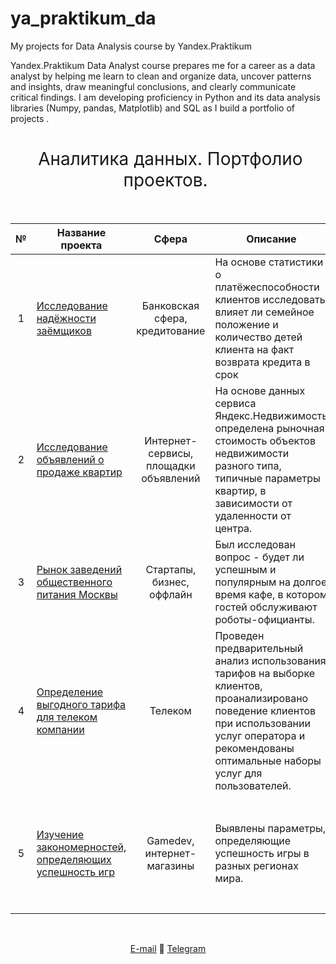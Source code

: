 # ya_praktikum_da
My projects for Data Analysis course by Yandex.Praktikum

Yandex.Praktikum Data Analyst course prepares me for a career as a data analyst by helping me learn to clean and organize data, uncover patterns and insights, draw meaningful conclusions, and clearly communicate critical findings. I am developing proficiency in Python and its data analysis libraries (Numpy, pandas, Matplotlib) and SQL as I build a portfolio of projects .

<h1 style="font-weight:normal" align="center">
  &nbsp;Аналитика данных. Портфолио проектов.&nbsp;
</h1>
<br>

|№|Название проекта|Сфера|Описание|Стек|
|:-----:|-----|:-----:|-----|:-----:|
|1|[Исследование надёжности заёмщиков](https://github.com/bananacoach/ya_praktikum_da/blob/main/borrowers_analytics_project/borrowers_analytics_git.ipynb)|Банковская сфера, кредитование|На основе статистики о платёжеспособности клиентов исследовать влияет ли семейное положение и количество детей клиента на факт возврата кредита в срок| `Python` `pymystem3` `Pandas` `NumPy` |
|2|[Исследование объявлений о продаже квартир](https://github.com/bananacoach/ya_praktikum_da/blob/main/estate_ads_research_project/estate_ads_research_git.ipynb)|Интернет-сервисы, площадки объявлений|На основе данных сервиса Яндекс.Недвижимость определена рыночная стоимость объектов недвижимости разного типа, типичные параметры квартир, в зависимости от удаленности от центра.| `Pandas` `Matplotlib` `NumPy`|
|3|[Рынок заведений общественного питания Москвы](https://github.com/bananacoach/ya_praktikum_da/blob/main/mos_public_catering_project/mos_public_catering_git.ipynb)|Стартапы, бизнес, оффлайн|Был исследован вопрос - будет ли успешным и популярным на долгое время кафе, в котором гостей обслуживают роботы-официанты.|`Pandas` `Seaborn` `Matplotlib` `Numpy` `Requests` `API`|
|4|[Определение выгодного тарифа для телеком компании](https://github.com/bananacoach/ya_praktikum_da/blob/main/tariff_research_project/tariff_research_git.ipynb)|Телеком|Проведен предварительный анализ использования тарифов на выборке клиентов, проанализировано поведение клиентов при использовании услуг оператора и рекомендованы оптимальные наборы услуг для пользователей.|`Python` `Pandas` `Matplotlib` `NumPy` `SciPy` `описательная статистика` `проверка статистических гипотез`|
|5|[Изучение закономерностей, определяющих успешность игр](https://github.com/bananacoach/ya_praktikum_da/blob/main/video_games_git.ipynb)|Gamedev, интернет-магазины|Выявлены параметры, определяющие успешность игры в разных регионах мира.|`Python` `Pandas` `NumPy` `Matplotlib` `предобработка данных` `исследовательский анализ данных` `описательная статистика`  `проверка статистических гипотез`|

<br>
<span align="center">
  
[E-mail](mailto:idobrushina@gmail.com) 📩 [Telegram](https://t.me/super_ira)

</span>


